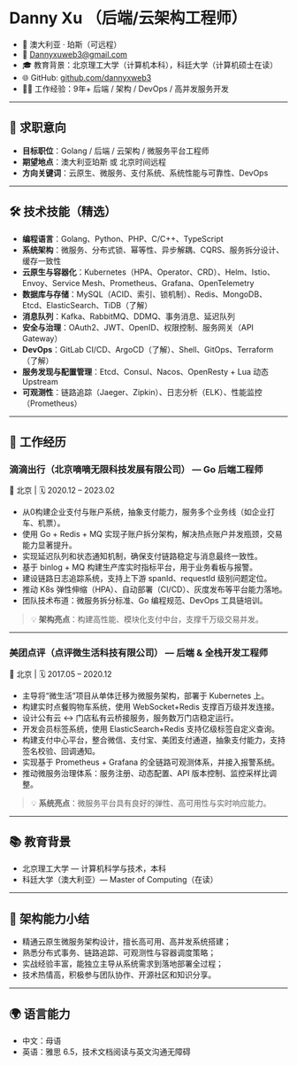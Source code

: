 # Danny Xu （后端/云架构工程师）

- 📍 澳大利亚 · 珀斯（可远程）  
- 📧 Dannyxuweb3@gmail.com   
- 🎓 教育背景：北京理工大学（计算机本科），科廷大学（计算机硕士在读）  
- 🌐 GitHub: [github.com/dannyxweb3](https://github.com/dannyxweb3)  
- 🧑‍💻 工作经验：9年+ 后端 / 架构 / DevOps / 高并发服务开发

---

## 🎯 求职意向

- **目标职位**：Golang / 后端 / 云架构 / 微服务平台工程师  
- **期望地点**：澳大利亚珀斯 或 北京时间远程  
- **方向关键词**：云原生、微服务、支付系统、系统性能与可靠性、DevOps

---

## 🛠 技术技能（精选）

- **编程语言**：Golang、Python、PHP、C/C++、TypeScript  
- **系统架构**：微服务、分布式锁、幂等性、异步解耦、CQRS、服务拆分设计、缓存一致性  
- **云原生与容器化**：Kubernetes（HPA、Operator、CRD）、Helm、Istio、Envoy、Service Mesh、Prometheus、Grafana、OpenTelemetry  
- **数据库与存储**：MySQL（ACID、索引、锁机制）、Redis、MongoDB、Etcd、ElasticSearch、TiDB（了解）  
- **消息队列**：Kafka、RabbitMQ、DDMQ、事务消息、延迟队列  
- **安全与治理**：OAuth2、JWT、OpenID、权限控制、服务网关（API Gateway）  
- **DevOps**：GitLab CI/CD、ArgoCD（了解）、Shell、GitOps、Terraform（了解）  
- **服务发现与配置管理**：Etcd、Consul、Nacos、OpenResty + Lua 动态Upstream  
- **可观测性**：链路追踪（Jaeger、Zipkin）、日志分析（ELK）、性能监控（Prometheus）

---

## 💼 工作经历

### 滴滴出行（北京嘀嘀无限科技发展有限公司） — Go 后端工程师  
📍 北京 | 🗓 2020.12 – 2023.02

- 从0构建企业支付与账户系统，抽象支付能力，服务多个业务线（如企业打车、机票）。
- 使用 Go + Redis + MQ 实现子账户拆分架构，解决热点账户并发瓶颈，交易能力显著提升。
- 实现延迟队列和状态通知机制，确保支付链路稳定与消息最终一致性。
- 基于 binlog + MQ 构建生产库实时指标平台，用于业务看板与报警。
- 建设链路日志追踪系统，支持上下游 spanId、requestId 级别问题定位。
- 推动 K8s 弹性伸缩（HPA）、自动部署（CI/CD）、灰度发布等平台能力落地。
- 团队技术布道：微服务拆分标准、Go 编程规范、DevOps 工具链培训。

> 💡 **架构亮点**：构建高性能、模块化支付中台，支撑千万级交易并发。

---

### 美团点评（点评微生活科技有限公司） — 后端 & 全栈开发工程师  
📍 北京 | 🗓 2017.05 – 2020.12

- 主导将“微生活”项目从单体迁移为微服务架构，部署于 Kubernetes 上。
- 构建实时点餐购物车系统，使用 WebSocket+Redis 支撑百万级并发连接。
- 设计公有云 <-> 门店私有云桥接服务，服务数万门店稳定运行。
- 开发会员标签系统，使用 ElasticSearch+Redis 支持亿级标签自定义查询。
- 构建支付中心平台，整合微信、支付宝、美团支付通道，抽象支付能力，支持签名校验、回调通知。
- 实现基于 Prometheus + Grafana 的全链路可观测体系，并接入报警系统。
- 推动微服务治理体系：服务注册、动态配置、API 版本控制、监控采样比调整。

> 💡 **系统亮点**：微服务平台具有良好的弹性、高可用性与实时响应能力。

---

## 📚 教育背景

- 北京理工大学 — 计算机科学与技术，本科  
- 科廷大学（澳大利亚）— Master of Computing（在读）

---

## 🧭 架构能力小结

- 精通云原生微服务架构设计，擅长高可用、高并发系统搭建；
- 熟悉分布式事务、链路追踪、可观测性与容器调度策略；
- 实战经验丰富，能独立主导从系统需求到落地部署全过程；
- 技术热情高，积极参与团队协作、开源社区和知识分享。

---

## 🌍 语言能力

- 中文：母语  
- 英语：雅思 6.5，技术文档阅读与英文沟通无障碍

